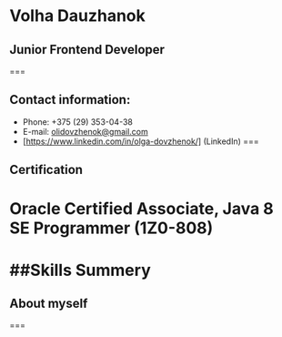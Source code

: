 # Volha Dauzhanok
## Junior Frontend Developer
===
## Contact information:
+ Phone: +375 (29) 353-04-38
+ E-mail: olidovzhenok@gmail.com
+ [https://www.linkedin.com/in/olga-dovzhenok/] (LinkedIn)
===
## Certification
Oracle Certified Associate, Java 8 SE Programmer (1Z0-808)
===
##Skills Summery
===
## About myself
===

